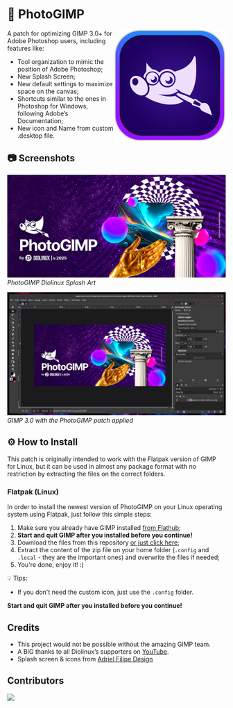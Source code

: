 # 🎨 PhotoGIMP

<img src="./.local/share/icons/icons/hicolor/256x256/256x256.png" align="right" alt="PhotoGimp application icon" title="PhotoGimp application icon">

A patch for optimizing GIMP 3.0+ for Adobe Photoshop users, including features like:

* Tool organization to mimic the position of Adobe Photoshop;
* New Splash Screen;
* New default settings to maximize space on the canvas;
* Shortcuts similar to the ones in Photoshop for Windows, following Adobe’s Documentation;
* New icon and Name from custom .desktop file.

## 📷 Screenshots

<p>
  <img src="./.config/GIMP/3.0/splashes/splash-screen-2025-v2.png" alt="PhotoGIMP Diolinux Splash Art">
  <em>PhotoGIMP Diolinux Splash Art</em>
</p>

<p>
  <img src="./screenshots/photogimp_3_-_diolinux.png" alt="PhotoGIMP 3">
  <em>GIMP 3.0 with the PhotoGIMP patch applied</em>
</p>

## ⚙ How to Install

This patch is originally intended to work with the Flatpak version of GIMP for Linux, but it can be used in almost any package format with no restriction by extracting the files on the correct folders.

### Flatpak (Linux)

In order to install the newest version of PhotoGIMP on your Linux operating system using Flatpak, just follow this simple steps:

1. Make sure you already have GIMP installed [from Flathub](https://flathub.org/apps/org.gimp.GIMP);
2. **Start and quit GIMP after you installed before you continue!**
3. Download the files from this repository [or just click here](https://github.com/Diolinux/PhotoGIMP/releases/download/3.0/PhotoGIMP-linux.zip);
4. Extract the content of the zip file on your home folder (`.config` and `.local` - they are the important ones) and overwrite the files if needed;
5. You're done, enjoy it! :)

:bulb: Tips:
- If you don't need the custom icon, just use the `.config` folder.

**Start and quit GIMP after you installed before you continue!**

## Credits

* This project would not be possible without the amazing GIMP team.
* A BIG thanks to all Diolinux’s supporters on [YouTube](https://youtube.com/Diolinux).
* Splash screen & icons from [Adriel Filipe Design](https://bento.me/adrielfilipedesign)

## Contributors
<a align="center" href="https://github.com/Diolinux/PhotoGIMP/graphs/contributors">
  <img src="https://contrib.rocks/image?repo=Diolinux/PhotoGIMP" />
</a>

